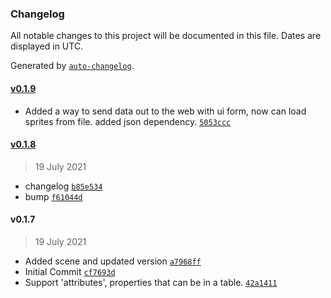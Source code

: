 ### Changelog

All notable changes to this project will be documented in this file. Dates are displayed in UTC.

Generated by [`auto-changelog`](https://github.com/CookPete/auto-changelog).

#### [v0.1.9](https://github.com/ChrisAshtear/EUIDatasources/compare/v0.1.8...v0.1.9)

- Added a way to send data out to the web with ui form, now can load sprites from file. added json dependency. [`5053ccc`](https://github.com/ChrisAshtear/EUIDatasources/commit/5053cccaf52e05fb70020fb3cd21208b0cf94096)

#### [v0.1.8](https://github.com/ChrisAshtear/EUIDatasources/compare/v0.1.7...v0.1.8)

> 19 July 2021

- changelog [`b85e534`](https://github.com/ChrisAshtear/EUIDatasources/commit/b85e5348c28587ac590bf61eac1665f12821dbd3)
- bump [`f61044d`](https://github.com/ChrisAshtear/EUIDatasources/commit/f61044dad37b0b694d34a72e783bf4549fdd4f40)

#### v0.1.7

> 19 July 2021

- Added scene and updated version [`a7968ff`](https://github.com/ChrisAshtear/EUIDatasources/commit/a7968ff71dcb2d092e15990418b8400b42adc84d)
- Initial Commit [`cf7693d`](https://github.com/ChrisAshtear/EUIDatasources/commit/cf7693d70be5a9c5b4dbdd4ec0494fb4746ccf98)
- Support 'attributes', properties that can be in a table. [`42a1411`](https://github.com/ChrisAshtear/EUIDatasources/commit/42a1411f199f7005306a15154ff0e3b9dfca57e7)
